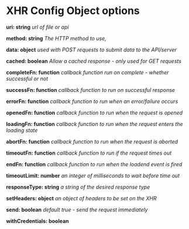 # XHR Config Object options

**uri: string** _url of file or api_

**method: string** _The HTTP method to use,_

**data: object** _used with POST requests to submit data to the API/server_

**cached: boolean**  _Allow a cached response - only used for GET requests_

**completeFn: function** _callback function run on complete - whether successful or not_

**successFn: function** _callback function to run on successful response_

**errorFn: function** _callback function to run when an error/failure occurs_

**openedFn: function** _callback function to run when the request is opened_

**loadingFn: function** _callback function to run when the request enters the loading state_

**abortFn: function** _callback function to run when the request is aborted_

**timeoutFn: function** _callback function to run if the request times out_

**endFn: function** _callback function to run when the loadend event is fired_

**timeoutLimit: number** _an integer of milliseconds to wait before time out_

**responseType: string** _a string of the desired response type_

**setHeaders: object** _an object of headers to be set on the XHR_

**send: boolean** _default true - send the request immediately_

**withCredentials: boolean**
